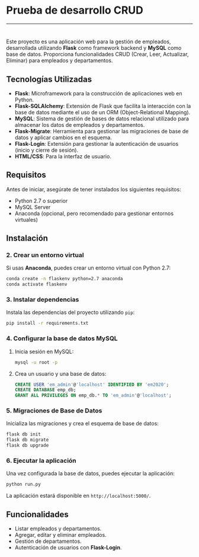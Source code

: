 # Prueba de desarrollo CRUD

---

# 

Este proyecto es una aplicación web para la gestión de empleados, desarrollada utilizando **Flask** como framework backend y **MySQL** como base de datos. Proporciona funcionalidades CRUD (Crear, Leer, Actualizar, Eliminar) para empleados y departamentos.

## Tecnologías Utilizadas

- **Flask**: Microframework para la construcción de aplicaciones web en Python.
- **Flask-SQLAlchemy**: Extensión de Flask que facilita la interacción con la base de datos mediante el uso de un ORM (Object-Relational Mapping).
- **MySQL**: Sistema de gestión de bases de datos relacional utilizado para almacenar los datos de empleados y departamentos.
- **Flask-Migrate**: Herramienta para gestionar las migraciones de base de datos y aplicar cambios en el esquema.
- **Flask-Login**: Extensión para gestionar la autenticación de usuarios (inicio y cierre de sesión).
- **HTML/CSS**: Para la interfaz de usuario.

## Requisitos

Antes de iniciar, asegúrate de tener instalados los siguientes requisitos:

- Python 2.7 o superior
- MySQL Server
- Anaconda (opcional, pero recomendado para gestionar entornos virtuales)

## Instalación



### 2. Crear un entorno virtual

Si usas **Anaconda**, puedes crear un entorno virtual con Python 2.7:

```bash
conda create -n flaskenv python=2.7 anaconda
conda activate flaskenv
```

### 3. Instalar dependencias

Instala las dependencias del proyecto utilizando `pip`:

```bash
pip install -r requirements.txt
```

### 4. Configurar la base de datos MySQL

1. Inicia sesión en MySQL:
   ```bash
   mysql -u root -p
   ```

2. Crea un usuario y una base de datos:

   ```sql
   CREATE USER 'em_admin'@'localhost' IDENTIFIED BY 'em2020';
   CREATE DATABASE emp_db;
   GRANT ALL PRIVILEGES ON emp_db.* TO 'em_admin'@'localhost';
   ```

### 5. Migraciones de Base de Datos

Inicializa las migraciones y crea el esquema de base de datos:

```bash
flask db init
flask db migrate
flask db upgrade
```

### 6. Ejecutar la aplicación

Una vez configurada la base de datos, puedes ejecutar la aplicación:

```bash
python run.py
```

La aplicación estará disponible en `http://localhost:5000/`.

## Funcionalidades

- Listar empleados y departamentos.
- Agregar, editar y eliminar empleados.
- Gestión de departamentos.
- Autenticación de usuarios con **Flask-Login**.


